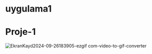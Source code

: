 # uygulama1
# Proje-1
![EkranKayd2024-09-26183905-ezgif com-video-to-gif-converter](https://github.com/user-attachments/assets/1df9c593-8a60-4d94-a6c7-805c135d13fb)
